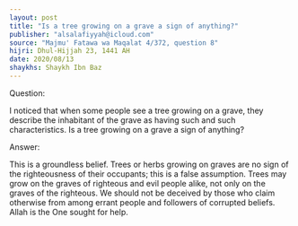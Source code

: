 ```yaml
---
layout: post
title: "Is a tree growing on a grave a sign of anything?"
publisher: "alsalafiyyah@icloud.com"
source: "Majmu' Fatawa wa Maqalat 4/372, question 8"
hijri: Dhul-Hijjah 23, 1441 AH
date: 2020/08/13
shaykhs: Shaykh Ibn Baz
---
```


Question:

I noticed that when some people see a tree growing on a grave, they describe the inhabitant of the grave as having such and such characteristics. Is a tree growing on a grave a sign of anything?

Answer:

This is a groundless belief. Trees or herbs growing on graves are no sign of the righteousness of their occupants; this is a false assumption. Trees may grow on the graves of righteous and evil people alike, not only on the graves of the righteous. We should not be deceived by those who claim otherwise from among errant people and followers of corrupted beliefs. Allah is the One sought for help.

